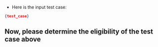 * Here is the input test case:
```json
{test_case}
```

## Now, please determine the eligibility of the test case above
